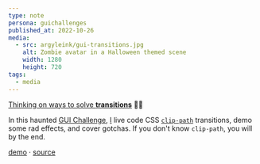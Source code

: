 ```yaml
---
type: note
persona: guichallenges
published_at: 2022-10-26
media:
  - src: argyleink/gui-transitions.jpg
    alt: Zombie avatar in a Halloween themed scene
    width: 1280
    height: 720
tags: 
  - media
---
```


[Thinking on ways to solve **transitions**](https://www.youtube.com/watch?v=jjtiIIjEsTw) 🧟‍♂️

In this haunted [GUI Challenge](https://goo.gle/GUIchallenges), 
[I](https://www.youtube.com/channel/UCBGr3ZMcV5jke40_Wrv3fNA) live 
code CSS [`clip-path`](https://developer.mozilla.org/en-US/docs/Web/CSS/clip-path) transitions, demo some rad effects, and cover gotchas. If you don't know `clip-path`, you will by the end.

[demo](https://gui-challenges.web.app/transitions/dist/) · 
[source](https://github.com/argyleink/gui-challenges)
